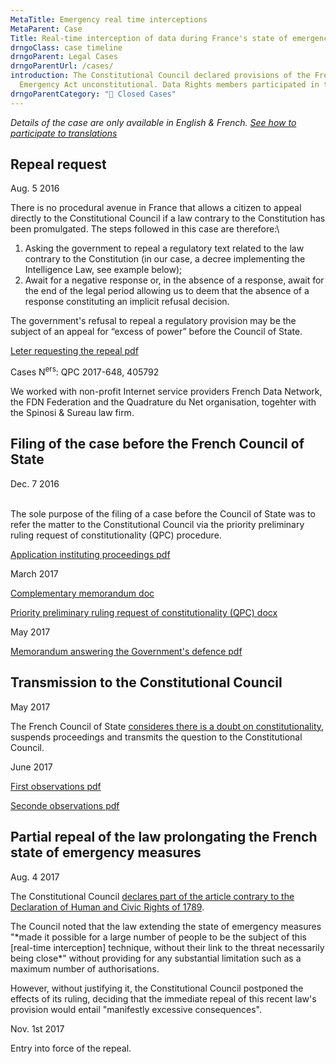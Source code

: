 ```yaml
---
MetaTitle: Emergency real time interceptions
MetaParent: Case
Title: Real-time interception of data during France's state of emergency
drngoClass: case timeline
drngoParent: Legal Cases
drngoParentUrl: /cases/
introduction: The Constitutional Council declared provisions of the French
  Emergency Act unconstitutional. Data Rights members participated in the case.
drngoParentCategory: "📕 Closed Cases"
---
```

*Details of the case are only available in English & French. [See how to participate to translations](/action/translate/)*

## Repeal request

<div class="event-date">Aug. 5 2016</div>

There is no procedural avenue in France that allows a citizen to appeal directly to the Constitutional Council if a law contrary to the Constitution has been promulgated. The steps followed in this case are therefore:\

1. Asking the government to repeal a regulatory text related to the law contrary to the Constitution (in our case, a decree implementing the Intelligence Law, see example below);
2. Await for a negative response or, in the absence of a response, await for the end of the legal period allowing us to deem that the absence of a response constituting an implicit refusal decision.

The government's refusal to repeal a regulatory provision may be the subject of an appeal for “excess of power” before the Council of State.

<a class="attachment document" href="https://data.datarights.ngo/s/fWi9reSQYoa62DZ/download">
<p class="filename">Leter requesting the repeal
<span class="filetype pdf">pdf</span></p>
</a>

Cases N<sup>ers</sup>: QPC 2017-648, 405792

We worked with non-profit Internet service providers French Data Network, the FDN Federation and the Quadrature du Net organisation, togehter with the Spinosi & Sureau law firm.

## Filing of the case before the French Council of State

<div class="event-date">Dec. 7 2016</div>

\
The sole purpose of the filing of a case before the Council of State was to refer the matter to the Constitutional Council via the priority preliminary ruling request of constitutionality (QPC) procedure.

<a class="attachment document" href="https://data.datarights.ngo/s/LotFXpXo3Y7CXxK/download">
<p class="filename">Application instituting proceedings
<span class="filetype pdf">pdf</span></p></a>

<div class="event-date">March 2017</div>

<a class="attachment document" href="https://data.datarights.ngo/s/D8PggEJgsof87CW/download">
<p class="filename">Complementary memorandum
<span class="filetype docx">doc</span></p></a>

<a class="attachment document" href="https://data.datarights.ngo/s/GHKBdc4o3eqtJgM/download">
<p class="filename">Priority preliminary ruling request of constitutionality (QPC)
<span class="filetype docx">docx</span></p></a>

<div class="event-date">May 2017</div>

<a class="attachment document" href="https://data.datarights.ngo/s/iCMY3EMtJ54YzZ5/download">
<p class="filename">Memorandum answering the Government's defence
<span class="filetype pdf">pdf</span></p></a>

## Transmission to the Constitutional Council

<div class="event-date">May 2017</div>

The French Council of State [consideres there is a doubt on constitutionality](https://www.conseil-etat.fr/fr/arianeweb/CE/decision/2017-05-17/405792), suspends proceedings and transmits the question to the Constitutional Council. 

<div class="event-date">June 2017</div>

<a class="attachment document" href="https://data.datarights.ngo/s/Y895TdSY7DJCkim/download">
<p class="filename">First observations
<span class="filetype pdf">pdf</span></p>
</a>

<a class="attachment document" href="https://data.datarights.ngo/s/T39d6RmgyTajb2g/download">
<p class="filename">Seconde observations
<span class="filetype pdf">pdf</span></p>
</a>

## Partial repeal of the law prolongating the French state of emergency measures

<div class="event-date">Aug. 4 2017</div>

The Constitutional Council [declares part of the article contrary to the Declaration of Human and Civic Rights of 1789](https://www.conseil-constitutionnel.fr/decision/2017/2017648QPC.htm).

The Council noted that the law extending the state of emergency measures "\*made it possible for a large number of people to be the subject of this \[real-time interception] technique, without their link to the threat necessarily being close\*" without providing for any substantial limitation such as a maximum number of authorisations.

However, without justifying it, the Constitutional Council postponed the effects of its ruling, deciding that the immediate repeal of this recent law's provision would entail "manifestly excessive consequences".

<div class="event-date">Nov. 1st 2017</div>

Entry into force of the repeal.
